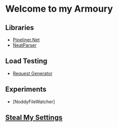 # Welcome to my Armoury

## Libraries
- [Pipeliner.Net](https://github.com/Emcrank/Pipeliner.Net)
- [NeatParser](https://github.com/Emcrank/NeatParser)

## Load Testing
- [Request Generator](https://github.com/Emcrank/RequestGenerator)
  
## Experiments
- [NoddyFileWatcher]

## [Steal My Settings](https://github.com/Emcrank/SettingsFiles)
